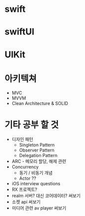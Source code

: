 # swift
# swiftUI 
# UIKit
# 아키텍쳐
- MVC
- MVVM
- Clean Architecture & SOLID 
# 기타 공부 할 것
- 디자인 패턴
    - Singleton Pattern
    - Observer Pattern
    - Delegation Pattern
- ARC - 메모리 할당, 해제 관련
- Concurrency
    - 동기 / 비동기 개념
    - Actor ??
- iOS interview questions
- RX 프로젝트?
- realm 서버? 대신 코어데이터? 써보기
- 소켓 api 써보기
- 미디어 관련 av player 써보기